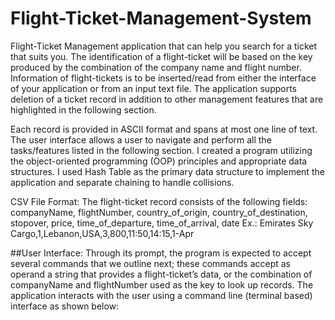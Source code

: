 # Flight-Ticket-Management-System
Flight-Ticket Management application that can help you search for a ticket that suits you. The identification of a flight-ticket will be based on the key produced by the combination of the company name and flight number. Information of flight-tickets is to be inserted/read from either the interface of your application or from an input text file. The application supports deletion of a ticket record in addition to other management features that are highlighted in the following section.

Each record is provided in ASCII format and spans at most one line of text. The user interface allows a user to navigate and perform all the tasks/features listed in the following section. I created a program utilizing the object-oriented programming (OOP) principles and appropriate data structures. I used Hash Table as the primary data structure to implement the application and separate chaining to handle collisions.

CSV File Format:
The flight-ticket record consists of the following fields:
companyName, flightNumber, country_of_origin, country_of_destination, stopover, price, time_of_departure, time_of_arrival, date
Ex.: Emirates Sky Cargo,1,Lebanon,USA,3,800,11:50,14:15,1-Apr


##User Interface:
Through its prompt, the program is expected to accept several commands that we outline next; these commands accept as operand a string that provides a flight-ticket’s data, or the combination of companyName and flightNumber used as the key to look up records.
The application interacts with the user using a command line (terminal based) interface as shown below:
